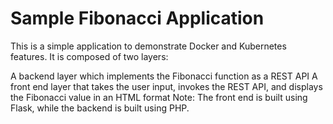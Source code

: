 # Sample Fibonacci Application
This is a simple application to demonstrate Docker and Kubernetes features. It is composed of two layers:

A backend layer which implements the Fibonacci function as a REST API
A front end layer that takes the user input, invokes the REST API, and displays the Fibonacci value in an HTML format
Note: The front end is built using Flask, while the backend is built using PHP.
